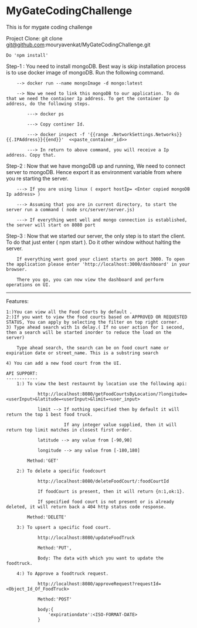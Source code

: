 # MyGateCodingChallenge
This is for mygate coding challenge


Project Clone:
    git clone git@github.com:mouryavenkat/MyGateCodingChallenge.git

    Do 'npm install' 

Step-1 : You need to install mongoDB. Best way is skip installation process is to use  docker image of mongoDB. Run the following command.

        --> docker run --name mongoImage -d mongo:latest

        --> Now we need to link this mongoDB to our application. To do that we need the container Ip address. To get the container Ip address, do the following steps.

            ---> docker ps

            ---> Copy continer Id.

            ---> docker inspect -f '{{range .NetworkSettings.Networks}}{{.IPAddress}}{{end}}'  <<paste_container_id>>

            ---> In return to above command, you will receive a Ip address. Copy that.

Step-2 : Now that we have mongoDB up and running, We need to connect server to mongoDB. Hence export it as environment variable from where you re starting the server.

        ---> If you are using linux ( export hostIp= <Enter copied mongoDB Ip address> )

        ---> Assuming that you are in current directory, to start the server run a command ( node src/server/server.js)

        ---> If everything went well and mongo connection is established, the server will start on 8080 port


Step-3 : Now that we started our server, the only step is to start the client. To do that just enter ( npm start ). Do it other window without halting the server.

        If everything went good your client starts on port 3000. To open the application please enter 'http://localhost:3000/dashboard' in your browser. 

        There you go, you can now view the dashboard and perform operations on UI.


--------------------------------------------------------------------------------------------------------------------------------------------------------------------------


Features: 

    1:)You can view all the Food Courts by default . 
    2:)If you want to view the food courts based on APPROVED OR REQUESTED STATUS, You can apply by selecting the filter on top right corner.
    3) Type ahead search with 1s delay.( If no user action for 1 second, then a search will be started inorder to reduce the load on the server)

        Type ahead search, the search can be on food court name or expiration date or street_name. This is a substring search

    4) You can add a new food court from the UI.

    API SUPPORT:
    ------------
        1:) To view the best restaurnt by location use the following api:

                http://localhost:8080/getFoodCourtsByLocation/?longitude=<userInput>&latitude=<userInput>&limit=<user_input>

                limit --> If nothing specified then by default it will return the top 1 best food truck.

                          If any integer value supplied, then it will return top limit matches in closest first order.

                latitude --> any value from [-90,90]

                longitude --> any value from [-180,180]
            
            Method:'GET'

        2:) To delete a specific foodcourt

                http://localhost:8080/deleteFoodCourt/:foodCourtId

                If foodCourt is present, then it will return {n:1,ok:1}.

                If specified food court is not present or is already deleted, it will return back a 404 http status code response.
            
            Method:'DELETE'

        3:) To upsert a specific food court.

                http://localhost:8080/updateFoodTruck 

                Method:'PUT',

                Body: The data with which you want to update the foodtruck. 

        4:) To Approve a foodtruck request.

                http://localhost:8080/approveRequest?requestId=<Object_Id_Of_FoodTruck>

                Method:'POST'

                body:{
                    'expirationdate':<ISO-FORMAT-DATE>
                }